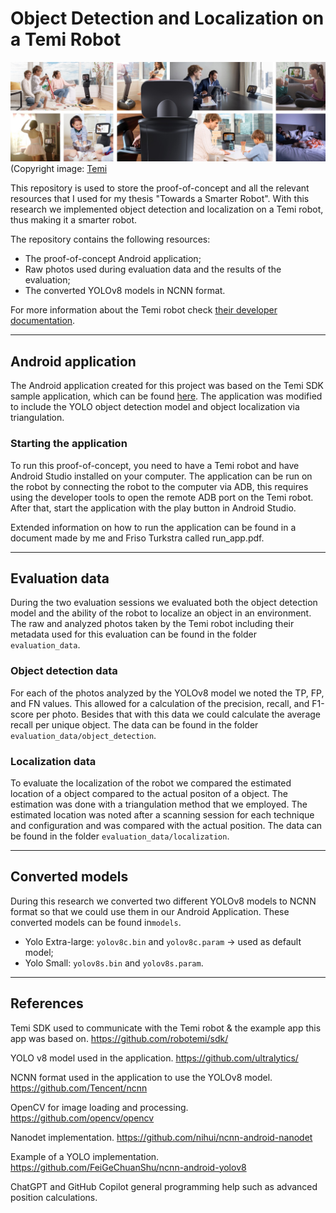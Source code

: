 Object Detection and Localization on a Temi Robot
========

![temi](temi.jpg)
(Copyright image: [Temi](https://www.robotemi.com/)

This repository is used to store the proof-of-concept and all the relevant resources that I used for my thesis "Towards a Smarter Robot".
With this research we implemented object detection and localization on a Temi robot, thus making it a smarter robot.

The repository contains the following resources:
- The proof-of-concept Android application;
- Raw photos used during evaluation data and the results of the evaluation;
- The converted YOLOv8 models in NCNN format.

For more information about the Temi robot check [their developer documentation](https://www.robotemi.com/developers/).

-----
## Android application
The Android application created for this project was based on the Temi SDK sample application, which can be found [here](https://github.com/robotemi/sdk/). 
The application was modified to include the YOLO object detection model and object localization via triangulation.

### Starting the application
To run this proof-of-concept, you need to have a Temi robot and have Android Studio installed on your computer.
The application can be run on the robot by connecting the robot to the computer via ADB, this requires using the developer tools to open the remote ADB port on the Temi robot.
After that, start the application with the play button in Android Studio.

Extended information on how to run the application can be found in a document made by me and Friso Turkstra called run_app.pdf.

-----
## Evaluation data
During the two evaluation sessions we evaluated both the object detection model and the ability of the robot to localize an object in an environment. The raw and analyzed photos taken by the Temi robot including their metadata used for this evaluation can be found in the folder `evaluation_data`.

### Object detection data
For each of the photos analyzed by the YOLOv8 model we noted the TP, FP, and FN values. This allowed for a calculation of the precision, recall, and F1-score per photo. Besides that with this data we could calculate the average recall per unique object. The data can be found in the folder `evaluation_data/object_detection`.

### Localization data
To evaluate the localization of the robot we compared the estimated location of a object compared to the actual positon of a object. The estimation was done with a triangulation method that we employed. The estimated location was noted after a scanning session for each technique and configuration and was compared with the actual position. The data can be found in the folder `evaluation_data/localization`.

-----
## Converted models
During this research we converted two different YOLOv8 models to NCNN format so that we could use them in our Android Application. These converted models can be found in`models`.
- Yolo Extra-large: `yolov8c.bin` and `yolov8c.param` -> used as default model;
- Yolo Small: `yolov8s.bin` and `yolov8s.param`.

-----
## References
Temi SDK used to communicate with the Temi robot & the example app this app was based on. https://github.com/robotemi/sdk/

YOLO v8 model used in the application. https://github.com/ultralytics/

NCNN format used in the application to use the YOLOv8 model. https://github.com/Tencent/ncnn

OpenCV for image loading and processing. https://github.com/opencv/opencv

Nanodet implementation. https://github.com/nihui/ncnn-android-nanodet

Example of a YOLO implementation. https://github.com/FeiGeChuanShu/ncnn-android-yolov8

ChatGPT and GitHub Copilot general programming help such as advanced position calculations.